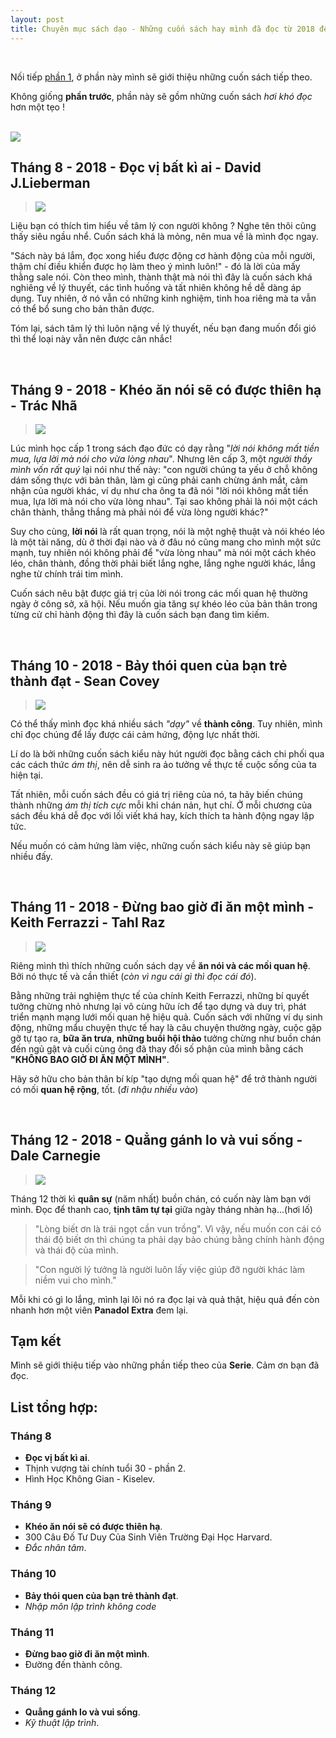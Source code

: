 ```yaml
---
layout: post
title: Chuyên mục sách dạo - Những cuốn sách hay mình đã đọc từ 2018 đến nay - Phần 2.
---
```


<br>

Nối tiếp [phần 1](https://dangnth1207.github.io/dangnth1207.github.io/sach-dao-00/), ở phần này mình sẽ giới thiệu những cuốn sách tiếp theo.

Không giống **phần trước**, phần này sẽ gồm những cuốn sách *hơi khó đọc* hơn một tẹo !

<br>

<img src = "https://imgur.com/3WOjXQl.png">

<br>

## Tháng 8 - 2018 - Đọc vị bất kì ai - David J.Lieberman

> <img src = "https://imgur.com/eS8QbDR.png">

Liệu bạn có thích tìm hiểu về tâm lý con người không ? Nghe tên thôi cũng thấy siêu ngầu nhể. Cuốn sách khá là mỏng, nên mua về là mình đọc ngay.

"Sách này bá lắm, đọc xong hiểu được động cơ hành động của mỗi người, thậm chí điều khiển được họ làm theo ý mình luôn!" - đó là lời của mấy thằng sale nói. Còn theo mình, thành thật mà nói thì đây là cuốn sách khá nghiêng về lý thuyết, các tình huống và tất nhiên không hề dễ dàng áp dụng. Tuy nhiên,
 ở nó vẫn có những kinh nghiệm, tinh hoa riêng mà ta vẫn có thể bổ sung cho bản thân được. 
 
Tóm lại, sách tâm lý thì luôn nặng về lý thuyết, nếu bạn đang muốn đổi gió thì thể loại này vẫn nên được cân nhắc!

<br>

## Tháng 9 - 2018 - Khéo ăn nói sẽ có được thiên hạ - Trác Nhã

> <img src = "https://imgur.com/2f1m6Gu.png">

Lúc mình học cấp 1 trong sách đạo đức có dạy rằng "*lời nói không mất tiền mua, lựa lời mà nói cho vừa lòng nhau*". 
Nhưng lên cấp 3, một *người thầy mình vốn rất quý* lại nói như thế này: "con người chúng ta yếu ở chỗ không dám sống thực với bản thân,
làm gì cũng phải canh chừng ánh mắt, cảm nhận của người khác, ví dụ như cha ông ta đã nói "lời nói không mất tiền mua,
lựa lời mà nói cho vừa lòng nhau". Tại sao không phải là nói một cách chân thành, thẳng thắng mà phải nói để vừa lòng người khác?"

Suy cho cùng, **lời nói** là rất quan trọng, nói là một nghệ thuật và nói khéo léo là một tài năng, dù ở thời đại nào và ở đâu nó cũng mang cho mình một sức mạnh, 
tuy nhiên nói không phải để "vừa lòng nhau" mà nói một cách khéo léo, chân thành, đồng thời phải biết lắng nghe, lắng nghe người khác, lắng nghe từ chính trái tim mình.

Cuốn sách nêu bật được giá trị của lời nói trong các mối quan hệ thường ngày ở công sở, xã hội. Nếu muốn gia tăng sự khéo léo của bản thân trong từng cử chỉ hành động thì đây là cuốn sách bạn đang tìm kiếm. 

<br>

## Tháng 10 - 2018 - Bảy thói quen của bạn trẻ thành đạt - Sean Covey

> <img src = "https://imgur.com/ADwiKA6.png">

Có thể thấy mình đọc khá nhiều sách *"dạy"* về **thành công**. Tuy nhiên, mình chỉ đọc chúng để lấy được cái cảm hứng, động lực nhất thời.

Lí do là bởi những cuốn sách kiểu này hút người đọc bằng cách chi phối qua các cách thức *ám thị*, nên dễ sinh ra ảo tưởng về thực tế cuộc sống của ta hiện tại.

Tất nhiên, mỗi cuốn sách đều có giá trị riêng của nó, ta hãy biến chúng thành những *ám thị tích cực* mỗi khi chán nản, hụt chí. Ở mỗi chương của sách đều khá dễ đọc với lối viết khá hay, kích thích ta hành động ngay lập tức.

Nếu muốn có cảm hứng làm việc, những cuốn sách kiểu này sẽ giúp bạn nhiều đấy.

<br>

## Tháng 11 - 2018 - Đừng bao giờ đi ăn một mình - Keith Ferrazzi - Tahl Raz

> <img src = "https://imgur.com/6xE8Yzr.png">

Riêng mình thì thích những cuốn sách dạy về **ăn nói và các mối quan hệ**. Bởi nó thực tế và cần thiết (*còn vì ngu cái gì thì đọc cái đó*).

Bằng những trải nghiệm thực tế của chính Keith Ferrazzi, những bí quyết tưởng chừng nhỏ nhưng lại vô cùng hữu ích để tạo dựng và duy trì,
phát triển mạnh mạng lưới mối quan hệ hiệu quả. Cuốn sách với những ví dụ sinh động, những mẩu chuyện thực tế hay là câu chuyện thường
ngày, cuộc gặp gỡ tự tạo ra, **bữa ăn trưa**, **những buổi hội thảo** tưởng chừng như buồn chán đến ngủ gật và cuối cùng ông đã thay đổi số phận 
của mình bằng cách **"KHÔNG BAO GIỜ ĐI ĂN MỘT MÌNH"**.

Hãy sở hữu cho bản thân bí kíp "tạo dựng mối quan hệ" để trở thành người có mối **quan hệ rộng**, tốt. (*đi nhậu nhiều vào*)

<br>

## Tháng 12 - 2018 - Quẳng gánh lo và vui sống - Dale Carnegie

> <img src= "https://imgur.com/BNAZqjp.png">

Tháng 12 thời kì **quân sự** (năm nhất) buồn chán, có cuốn này làm bạn với mình. Đọc để thanh cao, **tịnh tâm tự tại** giữa ngày tháng nhàn hạ...(hơi lố)

> "Lòng biết ơn là trái ngọt cần vun trồng". Vì vậy, nếu muốn con cái có thái độ biết ơn thì chúng ta phải dạy bảo chúng bằng chính hành động và thái độ của mình.

> "Con người lý tưởng là người luôn lấy việc giúp đỡ người khác làm niềm vui cho mình."

Mỗi khi có gì lo lắng, mình lại lôi nó ra đọc lại và quả thật, hiệu quả đến còn nhanh hơn một viên **Panadol Extra** đem lại.


## Tạm kết
Mình sẽ giới thiệu tiếp vào những phần tiếp theo của **Serie**. Cảm ơn bạn đã đọc.

## List tổng hợp:

### Tháng 8

- **Đọc vị bất kì ai**.
- Thịnh vượng tài chính tuổi 30 - phần 2.
- Hình Học Không Gian - Kiselev.

### Tháng 9

- **Khéo ăn nói sẽ có được thiên hạ**.
- 300 Câu Đố Tư Duy Của Sinh Viên Trường Đại Học Harvard.
- *Đắc nhân tâm*.

### Tháng 10

- **Bảy thói quen của bạn trẻ thành đạt**.
- *Nhập môn lập trình không code*

### Tháng 11

- **Đừng bao giờ đi ăn một mình**.
- Đường đến thành công.

### Tháng 12

- **Quẳng gánh lo và vui sống**.
- *Kỹ thuật lập trình*.
